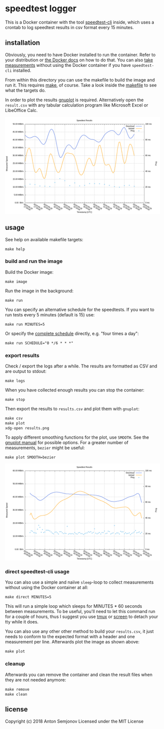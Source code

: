 # speedtest logger

This is a Docker container with the tool
[speedtest-cli](https://github.com/sivel/speedtest-cli) inside, which
uses a crontab to log speedtest results in csv format every 15 minutes.

## installation

Obviously, you need to have Docker installed to run the container. Refer
to your distribution or [the Docker docs](https://docs.docker.com/install/)
on how to do that. You can also [take measurements](#direct-speedtest-cli-usage)
without using the Docker container if you have `speedtest-cli` installed.

From within this directory you can use the makefile to build the image and
run it. This requires [make](https://www.gnu.org/software/make/), of course.
Take a look inside the [makefile](makefile) to see what the targets do.

In order to plot the results [gnuplot](http://gnuplot.sourceforge.net) is
required. Alternatively open the `result.csv` with any tabular calculation
program like Microsoft Excel or LibeOffice Calc.

![example plot](assets/example.png)

## usage

See help on available makefile targets:

    make help

### build and run the image

Build the Docker image:

    make image

Run the image in the background:

    make run

You can specify an alternative schedule for the speedtests. If you want to
run tests every 5 minutes (default is 15) use:

    make run MINUTES=5

Or specify the [complete schedule](https://crontab.guru/) directly, e.g.
"four times a day":

    make run SCHEDULE="0 */6 * * *"

### export results

Check / export the logs after a while. The results are formatted as CSV and
are output to stdout:

    make logs

When you have collected enough results you can stop the container:

    make stop

Then export the results to `results.csv` and plot them with `gnuplot`:

    make csv
    make plot
    xdg-open results.png

To apply different smoothing functions for the plot, use `SMOOTH`. See the
[gnuplot manual](http://gnuplot.info/docs_5.2/Gnuplot_5.2.pdf#section*.174)
for possible options. For a greater number of measurements, `bezier` might
be useful:

    make plot SMOOTH=bezier

![example bezier plot](assets/example_bezier.png)

### direct speedtest-cli usage

You can also use a simple and naiive `sleep`-loop to collect measurements
without using the Docker container at all:

    make direct MINUTES=5

This will run a simple loop which sleeps for MINUTES * 60 seconds between
measurements. To be useful, you'll need to let this command run for a couple
of hours, thus I suggest you use [tmux](https://github.com/tmux/tmux) or
[screen](https://www.gnu.org/software/screen/) to detach your tty while it does.

You can also use any other other method to build your `results.csv`, it just
needs to conform to the expected format with a header and one measurement per
line. Afterwards plot the image as shown above:

    make plot

### cleanup

Afterwards you can remove the container and clean the result files when they
are not needed anymore:

    make remove
    make clean

## license

Copyright (c) 2018 Anton Semjonov
Licensed under the MIT License
